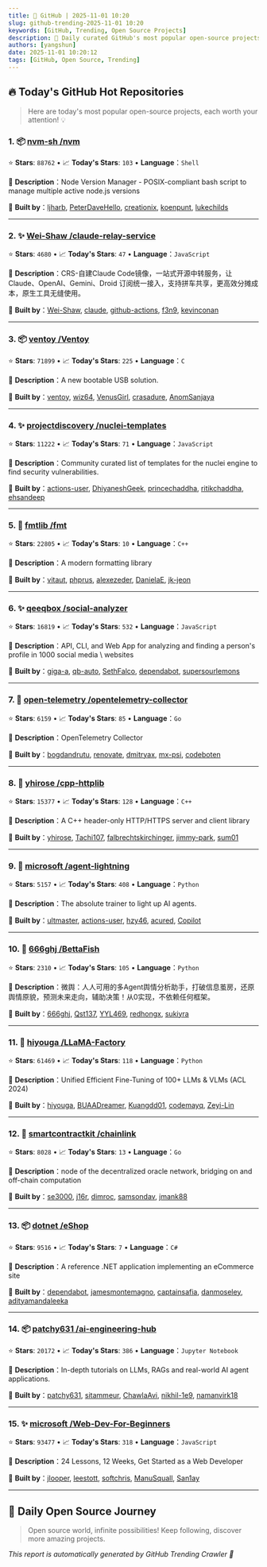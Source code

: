 ```yaml
---
title: 🚀 GitHub | 2025-11-01 10:20
slug: github-trending-2025-11-01 10:20
keywords: [GitHub, Trending, Open Source Projects]
description: 🌟 Daily curated GitHub's most popular open-source projects to help you stay on the pulse of technology!
authors: [yangshun]
date: 2025-11-01 10:20:12
tags: [GitHub, Open Source, Trending]
---
```


## 🔥 Today's GitHub Hot Repositories

> Here are today's most popular open-source projects, each worth your attention! 💡

### 1. 📦 [nvm-sh /nvm](https://github.com/nvm-sh/nvm)

⭐ **Stars**: `88762`   •   📈 **Today's Stars**: `103`   •   **Language**：`Shell`

📝 **Description**：Node Version Manager - POSIX-compliant bash script to manage multiple active node.js versions

🤝 **Built by**：[ljharb](https://github.com/ljharb), [PeterDaveHello](https://github.com/PeterDaveHello), [creationix](https://github.com/creationix), [koenpunt](https://github.com/koenpunt), [lukechilds](https://github.com/lukechilds)

---

### 2. ✨ [Wei-Shaw /claude-relay-service](https://github.com/Wei-Shaw/claude-relay-service)

⭐ **Stars**: `4680`   •   📈 **Today's Stars**: `47`   •   **Language**：`JavaScript`

📝 **Description**：CRS-自建Claude Code镜像，一站式开源中转服务，让 Claude、OpenAI、Gemini、Droid 订阅统一接入，支持拼车共享，更高效分摊成本，原生工具无缝使用。

🤝 **Built by**：[Wei-Shaw](https://github.com/Wei-Shaw), [claude](https://github.com/claude), [github-actions](https://github.com/github-actions), [f3n9](https://github.com/f3n9), [kevinconan](https://github.com/kevinconan)

---

### 3. 📦 [ventoy /Ventoy](https://github.com/ventoy/Ventoy)

⭐ **Stars**: `71899`   •   📈 **Today's Stars**: `225`   •   **Language**：`C`

📝 **Description**：A new bootable USB solution.

🤝 **Built by**：[ventoy](https://github.com/ventoy), [wiz64](https://github.com/wiz64), [VenusGirl](https://github.com/VenusGirl), [crasadure](https://github.com/crasadure), [AnomSanjaya](https://github.com/AnomSanjaya)

---

### 4. ✨ [projectdiscovery /nuclei-templates](https://github.com/projectdiscovery/nuclei-templates)

⭐ **Stars**: `11222`   •   📈 **Today's Stars**: `71`   •   **Language**：`JavaScript`

📝 **Description**：Community curated list of templates for the nuclei engine to find security vulnerabilities.

🤝 **Built by**：[actions-user](https://github.com/actions-user), [DhiyaneshGeek](https://github.com/DhiyaneshGeek), [princechaddha](https://github.com/princechaddha), [ritikchaddha](https://github.com/ritikchaddha), [ehsandeep](https://github.com/ehsandeep)

---

### 5. 🔧 [fmtlib /fmt](https://github.com/fmtlib/fmt)

⭐ **Stars**: `22805`   •   📈 **Today's Stars**: `10`   •   **Language**：`C++`

📝 **Description**：A modern formatting library

🤝 **Built by**：[vitaut](https://github.com/vitaut), [phprus](https://github.com/phprus), [alexezeder](https://github.com/alexezeder), [DanielaE](https://github.com/DanielaE), [jk-jeon](https://github.com/jk-jeon)

---

### 6. ✨ [qeeqbox /social-analyzer](https://github.com/qeeqbox/social-analyzer)

⭐ **Stars**: `16819`   •   📈 **Today's Stars**: `532`   •   **Language**：`JavaScript`

📝 **Description**：API, CLI, and Web App for analyzing and finding a person's profile in 1000 social media \ websites

🤝 **Built by**：[giga-a](https://github.com/giga-a), [qb-auto](https://github.com/qb-auto), [SethFalco](https://github.com/SethFalco), [dependabot](https://github.com/dependabot), [supersourlemons](https://github.com/supersourlemons)

---

### 7. 🚦 [open-telemetry /opentelemetry-collector](https://github.com/open-telemetry/opentelemetry-collector)

⭐ **Stars**: `6159`   •   📈 **Today's Stars**: `85`   •   **Language**：`Go`

📝 **Description**：OpenTelemetry Collector

🤝 **Built by**：[bogdandrutu](https://github.com/bogdandrutu), [renovate](https://github.com/renovate), [dmitryax](https://github.com/dmitryax), [mx-psi](https://github.com/mx-psi), [codeboten](https://github.com/codeboten)

---

### 8. 🔧 [yhirose /cpp-httplib](https://github.com/yhirose/cpp-httplib)

⭐ **Stars**: `15377`   •   📈 **Today's Stars**: `128`   •   **Language**：`C++`

📝 **Description**：A C++ header-only HTTP/HTTPS server and client library

🤝 **Built by**：[yhirose](https://github.com/yhirose), [Tachi107](https://github.com/Tachi107), [falbrechtskirchinger](https://github.com/falbrechtskirchinger), [jimmy-park](https://github.com/jimmy-park), [sum01](https://github.com/sum01)

---

### 9. 🐍 [microsoft /agent-lightning](https://github.com/microsoft/agent-lightning)

⭐ **Stars**: `5157`   •   📈 **Today's Stars**: `408`   •   **Language**：`Python`

📝 **Description**：The absolute trainer to light up AI agents.

🤝 **Built by**：[ultmaster](https://github.com/ultmaster), [actions-user](https://github.com/actions-user), [hzy46](https://github.com/hzy46), [acured](https://github.com/acured), [Copilot](https://github.com/Copilot)

---

### 10. 🐍 [666ghj /BettaFish](https://github.com/666ghj/BettaFish)

⭐ **Stars**: `2310`   •   📈 **Today's Stars**: `105`   •   **Language**：`Python`

📝 **Description**：微舆：人人可用的多Agent舆情分析助手，打破信息茧房，还原舆情原貌，预测未来走向，辅助决策！从0实现，不依赖任何框架。

🤝 **Built by**：[666ghj](https://github.com/666ghj), [Qst137](https://github.com/Qst137), [YYL469](https://github.com/YYL469), [redhongx](https://github.com/redhongx), [sukiyra](https://github.com/sukiyra)

---

### 11. 🐍 [hiyouga /LLaMA-Factory](https://github.com/hiyouga/LLaMA-Factory)

⭐ **Stars**: `61469`   •   📈 **Today's Stars**: `118`   •   **Language**：`Python`

📝 **Description**：Unified Efficient Fine-Tuning of 100+ LLMs & VLMs (ACL 2024)

🤝 **Built by**：[hiyouga](https://github.com/hiyouga), [BUAADreamer](https://github.com/BUAADreamer), [Kuangdd01](https://github.com/Kuangdd01), [codemayq](https://github.com/codemayq), [Zeyi-Lin](https://github.com/Zeyi-Lin)

---

### 12. 🚦 [smartcontractkit /chainlink](https://github.com/smartcontractkit/chainlink)

⭐ **Stars**: `8028`   •   📈 **Today's Stars**: `13`   •   **Language**：`Go`

📝 **Description**：node of the decentralized oracle network, bridging on and off-chain computation

🤝 **Built by**：[se3000](https://github.com/se3000), [j16r](https://github.com/j16r), [dimroc](https://github.com/dimroc), [samsondav](https://github.com/samsondav), [jmank88](https://github.com/jmank88)

---

### 13. 📦 [dotnet /eShop](https://github.com/dotnet/eShop)

⭐ **Stars**: `9516`   •   📈 **Today's Stars**: `7`   •   **Language**：`C#`

📝 **Description**：A reference .NET application implementing an eCommerce site

🤝 **Built by**：[dependabot](https://github.com/dependabot), [jamesmontemagno](https://github.com/jamesmontemagno), [captainsafia](https://github.com/captainsafia), [danmoseley](https://github.com/danmoseley), [adityamandaleeka](https://github.com/adityamandaleeka)

---

### 14. 📦 [patchy631 /ai-engineering-hub](https://github.com/patchy631/ai-engineering-hub)

⭐ **Stars**: `20172`   •   📈 **Today's Stars**: `386`   •   **Language**：`Jupyter Notebook`

📝 **Description**：In-depth tutorials on LLMs, RAGs and real-world AI agent applications.

🤝 **Built by**：[patchy631](https://github.com/patchy631), [sitammeur](https://github.com/sitammeur), [ChawlaAvi](https://github.com/ChawlaAvi), [nikhil-1e9](https://github.com/nikhil-1e9), [namanvirk18](https://github.com/namanvirk18)

---

### 15. ✨ [microsoft /Web-Dev-For-Beginners](https://github.com/microsoft/Web-Dev-For-Beginners)

⭐ **Stars**: `93477`   •   📈 **Today's Stars**: `318`   •   **Language**：`JavaScript`

📝 **Description**：24 Lessons, 12 Weeks, Get Started as a Web Developer

🤝 **Built by**：[jlooper](https://github.com/jlooper), [leestott](https://github.com/leestott), [softchris](https://github.com/softchris), [ManuSquall](https://github.com/ManuSquall), [San1ay](https://github.com/San1ay)

---

## 🌈 Daily Open Source Journey

> Open source world, infinite possibilities! Keep following, discover more amazing projects.

*This report is automatically generated by GitHub Trending Crawler 🤖*
